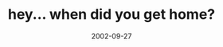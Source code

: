---
layout: base.njk
title : 'hey... when did you get home?' 
view_title : 'hey... when did you get home?' 
year : '2002' 
date : '2002-09-27' 
img_file : '/drawing/heywhendidyougethome.png' 
html_file : 'heywhendidyougethome' 
next_html : 'iambuildingaworldforyou.html' 
year_order : '164' 
permalink : "title/{{html_file}}.html"
---